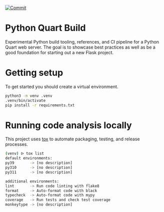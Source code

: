 [![Commit](https://github.com/kaeawc/python-quart-build/actions/workflows/commit.yml/badge.svg)](https://github.com/kaeawc/python-quart-build/actions/workflows/commit.yml)

# Python Quart Build

Experimental Python build tooling, references, and CI pipeline for a Python Quart web server. The goal is to showcase best practices as well as be a good foundation for starting out a new Flask project.

# Getting setup

To get started you should create a virtual environment.

```bash
python3 -m venv .venv
.venv/bin/activate
pip install -r requirements.txt
```

# Running code analysis locally

This project uses [tox](https://tox.wiki/) to automate packaging, testing, and release processes.

```bash
(venv) ᐅ tox list
default environments:
py39       -> [no description]
py310      -> [no description]
py311      -> [no description]

additional environments:
lint       -> Run code linting with flake8
format     -> Auto-format code with black
typecheck  -> Auto-format code with mypy
coverage   -> Run tests and check test coverage
monkeytype -> [no description]
```

